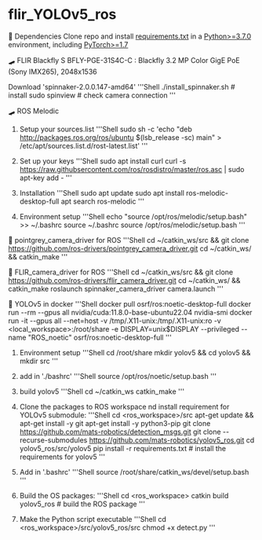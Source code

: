 # flir_YOLOv5_ros

🥢 Dependencies
Clone repo and install [requirements.txt](https://github.com/YeJin20/flir_YOLOv5_ros/blob/main/requirements.txt) in a [Python>=3.7.0](https://projooni.tistory.com/entry/ubuntu%EC%97%90%EC%84%9C-apt-get%EC%9C%BC%EB%A1%9C-python37-pip-%EC%84%A4%EC%B9%98-%EB%B0%8F-%EC%8B%AC%EB%B3%BC%EB%A6%AD-%EB%A7%81%ED%81%AC-%EC%84%A4%EC%A0%95%ED%95%98%EA%B8%B0) environment, including [PyTorch>=1.7](https://enjoysomething.tistory.com/52)

🛹 FLIR Blackfly S
BFLY-PGE-31S4C-C : Blackfly 3.2 MP Color GigE PoE (Sony IMX265), 2048x1536 

Download 'spinnaker-2.0.0.147-amd64'
'''Shell
./install_spinnaker.sh # install
sudo spinview # check camera connection
'''

🛹 ROS Melodic
1. Setup your sources.list
'''Shell
sudo sh -c 'echo "deb http://packages.ros.org/ros/ubuntu $(lsb_release -sc) main" > /etc/apt/sources.list.d/rost-latest.list'
'''

2. Set up your keys
'''Shell
sudo apt install curl
curl -s https://raw.githubsercontent.com/ros/rosdistro/master/ros.asc | sudo apt-key add -
'''

3. Installation
'''Shell
sudo apt update
sudo apt install ros-melodic-desktop-full
apt search ros-melodic
'''

4. Environment setup
'''Shell
echo "source /opt/ros/melodic/setup.bash" >> ~/.bashrc
source ~/.bashrc
source /opt/ros/melodic/setup.bash
'''

🥢 pointgrey_camera_driver for ROS
'''Shell
cd ~/catkin_ws/src && git clone https://github.com/ros-drivers/pointgrey_camera_driver.git
cd ~/catkin_ws/ && catkin_make
'''

🥢 FLIR_camera_driver for ROS
'''Shell
cd ~/catkin_ws/src && git clone https://github.com/ros-drivers/flir_camera_driver.git
cd ~/catkin_ws/ && catkin_make
roslaunch spinnaker_camera_driver camera.launch
'''

🥢 YOLOv5 in docker
'''Shell
docker pull osrf/ros:noetic-desktop-full
docker run --rm --gpus all nvidia/cuda:11.8.0-base-ubuntu22.04 nvidia-smi
docker run -it --gpus all --net=host -v /tmp/.X11-unix:/tmp/.X11-unix:ro -v <local_workspace>:/root/share -e DISPLAY=unix$DISPLAY --privileged --name "ROS_noetic" osrf/ros:noetic-desktop-full
'''

1. Environment setup
'''Shell
cd /root/share
mkdir yolov5 && cd yolov5 && mkdir src
'''

2. add in './bashrc'
'''Shell
source /opt/ros/noetic/setup.bash
'''

3. build yolov5
'''Shell
cd ~/catkin_ws
catkin_make
'''

4. Clone the packages to ROS workspace nd install requirement for YOLOv5 submodule:
'''Shell
cd <ros_workspace>/src
apt-get update && apt-get install -y git
apt-get install -y python3-pip
git clone https://github.com/mats-robotics/detection_msgs.git
git clone --recurse-submodules https://github.com/mats-robotics/yolov5_ros.git 
cd yolov5_ros/src/yolov5
pip install -r requirements.txt # install the requirements for yolov5
'''

5. Add in '.bashrc'
'''Shell
source /root/share/catkin_ws/devel/setup.bash
'''

6. Build the OS packages:
'''Shell
cd <ros_workspace>
catkin build yolov5_ros # build the ROS package
'''

7. Make the Python script executable
'''Shell
cd <ros_workspace>/src/yolov5_ros/src
chmod +x detect.py
'''
